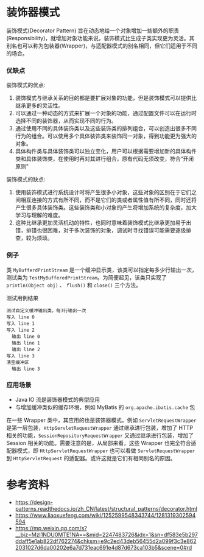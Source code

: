 # 装饰器模式

装饰模式(Decorator Pattern) 旨在动态地给一个对象增加一些额外的职责(Responsibility)，就增加对象功能来说，装饰模式比生成子类实现更为灵活。其别名也可以称为包装器(Wrapper)，与适配器模式的别名相同，但它们适用于不同的场合。

### 优缺点

装饰模式的优点:

1. 装饰模式与继承关系的目的都是要扩展对象的功能，但是装饰模式可以提供比继承更多的灵活性。
2. 可以通过一种动态的方式来扩展一个对象的功能，通过配置文件可以在运行时选择不同的装饰器，从而实现不同的行为。
3. 通过使用不同的具体装饰类以及这些装饰类的排列组合，可以创造出很多不同行为的组合。可以使用多个具体装饰类来装饰同一对象，得到功能更为强大的对象。
4. 具体构件类与具体装饰类可以独立变化，用户可以根据需要增加新的具体构件类和具体装饰类，在使用时再对其进行组合，原有代码无须改变，符合“开闭原则”

装饰模式的缺点:

1. 使用装饰模式进行系统设计时将产生很多小对象，这些对象的区别在于它们之间相互连接的方式有所不同，而不是它们的类或者属性值有所不同，同时还将产生很多具体装饰类。这些装饰类和小对象的产生将增加系统的复杂度，加大学习与理解的难度。
2. 这种比继承更加灵活机动的特性，也同时意味着装饰模式比继承更加易于出错，排错也很困难，对于多次装饰的对象，调试时寻找错误可能需要逐级排查，较为烦琐。

### 例子

类 `MyBufferdPrintStream` 是一个缓冲显示类，该类可以指定每多少行输出一次，测试类为 `TestMyBufferedPrintStream`。为简便起见，该类只实现了 `println(Object obj)` 、 `flush()` 和 `close()` 三个方法。

测试用例结果

```
测试自定义缓冲输出类，每3行输出一次
写入 line 0
写入 line 1
写入 line 2
  输出 line 0
  输出 line 1
  输出 line 2
写入 line 3
清空缓冲区
  输出 line 3
```

### 应用场景

- Java IO 流是装饰器模式的典型应用
- 与增加缓冲类似的缓存环境，例如 MyBatis 的 `org.apache.ibatis.cache` 包

在一些 Wrapper 类中，其应用的也是装饰器模式。例如 `ServletRequestWrapper` 是第一层包装，`HttpServletRequestWrapper` 通过继承进行包装，增加了 HTTP 相关的功能，`SessionRepositoryRequestWrapper` 又通过继承进行包装，增加了 Session 相关的功能。需要注意的是，从局部来看，这些 Wrapper 也完全符合适配器模式，即 `HttpServletRequestWrapper` 也可以看做 `ServletRequestWrapper` 到 `HttpServletRequest` 的适配器。或许这就是它们有相同别名的原因。

# 参考资料

- https://design-patterns.readthedocs.io/zh_CN/latest/structural_patterns/decorator.html
- https://www.liaoxuefeng.com/wiki/1252599548343744/1281319302594594
- https://mp.weixin.qq.com/s?__biz=MzI1NDU0MTE1NA==&mid=2247483726&idx=1&sn=df583e5b297ddaff5e1ab822df762274&chksm=e9c2ed43deb56455d2a099f3c3e8622031027d6da00202e6a7d731eac691e4d87d673ca103b5&scene=0#rd